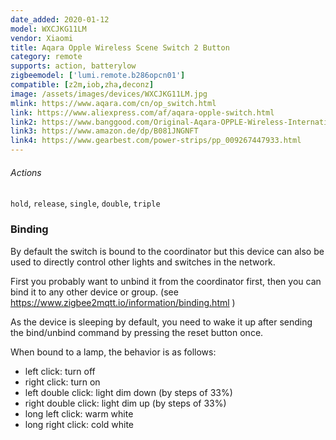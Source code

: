 ```yaml
---
date_added: 2020-01-12
model: WXCJKG11LM
vendor: Xiaomi
title: Aqara Opple Wireless Scene Switch 2 Button
category: remote
supports: action, batterylow
zigbeemodel: ['lumi.remote.b286opcn01']
compatible: [z2m,iob,zha,deconz]
image: /assets/images/devices/WXCJKG11LM.jpg
mlink: https://www.aqara.com/cn/op_switch.html
link: https://www.aliexpress.com/af/aqara-opple-switch.html
link2: https://www.banggood.com/Original-Aqara-OPPLE-Wireless-International-Version-Smart-Switch-Work-With-Apple-HomeKit-Xiaomi-Eco-System-p-1588700.html
link3: https://www.amazon.de/dp/B081JNGNFT
link4: https://www.gearbest.com/power-strips/pp_009267447933.html
---
```

###### Actions
`hold`, `release`, `single`, `double`, `triple`

### Binding
By default the switch is bound to the coordinator but this device can also be used to directly control other lights and switches in the network.

First you probably want to unbind it from the coordinator first, then you can bind it to any other device or group. (see https://www.zigbee2mqtt.io/information/binding.html )

As the device is sleeping by default, you need to wake it up after sending the bind/unbind command by pressing the reset button once.

When bound to a lamp, the behavior is as follows:
- left click: turn off
- right click: turn on
- left double click: light dim down (by steps of 33%)
- right double click: light dim up (by steps of 33%)
- long left click: warm white
- long right click: cold white